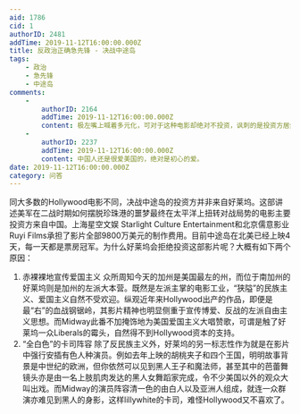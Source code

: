 ```yaml
---
aid: 1786
cid: 1
authorID: 2481
addTime: 2019-11-12T16:00:00.000Z
title: 反政治正确急先锋 - 决战中途岛
tags:
    - 政治
    - 急先锋
    - 中途岛
comments:
    -
        authorID: 2164
        addTime: 2019-11-12T16:00:00.000Z
        content: 极左嘴上喊着多元化，可对于这种电影却绝对不投资，讽刺的是投资方居然是大陆人。 美国的极左离纳粹越来越近了。
    -
        authorID: 2237
        addTime: 2019-11-12T16:00:00.000Z
        content: 中国人还是很爱美国的，绝对是初心的爱。
date: 2019-11-12T16:00:00.000Z
category: 问答
---
```


同大多数的Hollywood电影不同，决战中途岛的投资方并非来自好莱坞。这部讲述美军在二战时期如何摆脱珍珠港的噩梦最终在太平洋上扭转对战局势的电影主要投资方来自中国。上海星空文娱 Starlight Culture Entertainment和北京儒意影业 Ruyi Films承担了影片全部9800万美元的制作费用。目前中途岛在北美已经上映4天，每一天都是票房冠军。为什么好莱坞会拒绝投资这部影片呢？大概有如下两个原因：

1.  赤裸裸地宣传爱国主义 众所周知今天的加州是美国最左的州，而位于南加州的好莱坞则是加州的左派大本营。既然是左派主掌的电影工业，“狭隘”的民族主义、爱国主义自然不受欢迎。纵观近年来Hollywood出产的作品，即便是最“右”的血战钢锯岭，其影片精神也明显侧重于宣传博爱、反战的左派自由主义思想。而Midway此番不加掩饰地为美国爱国主义大唱赞歌，可谓是触了好莱坞一众Liberals的霉头，自然得不到Hollywood资本的支持。
2.  “全白色”的卡司阵容 除了反民族主义外，好莱坞的另一标志性作为就是在影片中强行安插有色人种演员。例如去年上映的胡桃夹子和四个王国，明明故事背景是中世纪的欧洲，但你依然可以见到黑人王子和魔法师，甚至其中的芭蕾舞镜头亦是由一名上肢肌肉发达的黑人女舞蹈家完成，令不少美国以外的观众大叫出戏。而Midway的演员阵容清一色的由白人以及亚洲人组成，就连一众群演亦难见到黑人的身影，这样lillywhite的卡司，难怪Hollywood又不喜欢了。
